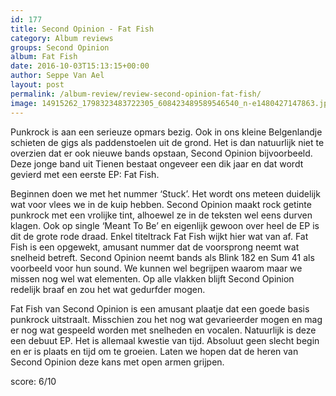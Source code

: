 ```yaml
---
id: 177
title: Second Opinion - Fat Fish
category: Album reviews
groups: Second Opinion
album: Fat Fish
date: 2016-10-03T15:13:15+00:00
author: Seppe Van Ael
layout: post
permalink: /album-review/review-second-opinion-fat-fish/
image: 14915262_1798323483722305_608423489589546540_n-e1480427147863.jpg
---
```

Punkrock is aan een serieuze opmars bezig. Ook in ons kleine Belgenlandje schieten de gigs als paddenstoelen uit de grond. Het is dan natuurlijk niet te overzien dat er ook nieuwe bands opstaan, Second Opinion bijvoorbeeld. Deze jonge band uit Tienen bestaat ongeveer een dik jaar en dat wordt gevierd met een eerste EP: Fat Fish.

Beginnen doen we met het nummer ‘Stuck’. Het wordt ons meteen duidelijk wat voor vlees we in de kuip hebben. Second Opinion maakt rock getinte punkrock met een vrolijke tint, alhoewel ze in de teksten wel eens durven klagen. Ook op single ‘Meant To Be’ en eigenlijk gewoon over heel de EP is dit de grote rode draad. Enkel titeltrack Fat Fish wijkt hier wat van af. Fat Fish is een opgewekt, amusant nummer dat de voorsprong neemt wat snelheid betreft. Second Opinion neemt bands als Blink 182 en Sum 41 als voorbeeld voor hun sound. We kunnen wel begrijpen waarom maar we missen nog wel wat elementen. Op alle vlakken blijft Second Opinion redelijk braaf en zou het wat gedurfder mogen.

Fat Fish van Second Opinion is een amusant plaatje dat een goede basis punkrock uitstraalt. Misschien zou het nog wat gevarieerder mogen en mag er nog wat gespeeld worden met snelheden en vocalen. Natuurlijk is deze een debuut EP. Het is allemaal kwestie van tijd. Absoluut geen slecht begin en er is plaats en tijd om te groeien. Laten we hopen dat de heren van Second Opinion deze kans met open armen grijpen.

score: 6/10